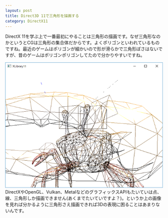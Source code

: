 ```yaml
---
layout: post
title: Direct3D 11で三角形を描画する
category: DirectX11
---
```

DirectX 11を学ぶ上で一番最初にやることは三角形の描画です。なぜ三角形なのかというとCGは三角形の集合体だからです。よくポリゴンといわれているものですね。最近のゲームはポリゴンが細かいので形が滑らかで三角形ぽさはないですが、昔のゲームはポリゴンポリゴンしてたので分かりやすいですね。

![](/assets/2018-05-23-001.png)
DirectXやOpenGL、Vulkan、MetalなどのグラフィックスAPIもたいていは点、線、三角形しか描画できません(あくまでたいていですよ？)。というか上の画像を見れば分かるように三角形さえ描画できれば3Dの表現に困ることはあまりないんです。
